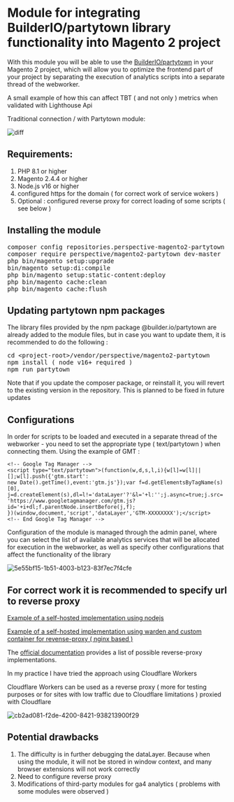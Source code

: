 <h1>Module for integrating  BuilderIO/partytown library functionality into Magento 2 project</h1>
<p>With this module you will be able to use the <a href="https://partytown.builder.io/">BuilderIO/partytown</a> in your Magento 2 project, which will allow you to optimize the frontend part of your project by separating the execution of analytics scripts into a separate thread of the webworker.</p>

<p>A small example of how this can affect TBT ( and not only ) metrics when validated with Lighthouse Api 

Traditional connection / with Partytown module:
</p>

![diff](https://github.com/rostilos/perspective-partytown/assets/85498741/cae5b261-8992-4ef9-9761-61a149b1c5fb)


<h2>Requirements: </h2>

<ol>
  <li>PHP 8.1 or higher</li>
  <li>Magento 2.4.4 or higher</li>
  <li>Node.js v16 or higher</li>
  <li>configured https for the domain ( for correct work of service wokers )</li>
  <li>Optional : configured reverse proxy for correct loading of some scripts ( see below )</li>
</ol>


<h2>Installing the module</h2>


<pre>
composer config repositories.perspective-magento2-partytown git git@github.com:rostilos/perspective-partytown.git
composer require perspective/magento2-partytown dev-master
php bin/magento setup:upgrade
bin/magento setup:di:compile
php bin/magento setup:static-content:deploy
php bin/magento cache:clean
php bin/magento cache:flush
</pre>

<h2>Updating partytown npm packages </h2>
<p>The library files provided by the npm package @builder.io/partytown are already added to the module files, but in case you want to update them, it is recommended to do the following :</p>

<pre>
cd &lt;project-root&gt;/vendor/perspective/magento2-partytown
npm install ( node v16+ required )
npm run partytown
</pre>

<p>Note that if you update the composer package, or reinstall it, you will revert to the existing version in the repository. This is planned to be fixed in future updates</p>


<h2>Configurations</h2>
<p>In order for scripts to be loaded and executed in a separate thread of the webworker - you need to set the appropriate type ( text/partytown ) when connecting them. Using the example of GMT : </p>

````
<!-- Google Tag Manager -->
<script type="text/partytown">(function(w,d,s,l,i){w[l]=w[l]||[];w[l].push({'gtm.start':
new Date().getTime(),event:'gtm.js'});var f=d.getElementsByTagName(s)[0],
j=d.createElement(s),dl=l!='dataLayer'?'&l='+l:'';j.async=true;j.src=
'https://www.googletagmanager.com/gtm.js?id='+i+dl;f.parentNode.insertBefore(j,f);
})(window,document,'script','dataLayer','GTM-XXXXXXXX');</script>
<!-- End Google Tag Manager -->
````


<p>Configuration of the module is managed through the admin panel, where you can select the list of available analytics services that will be allocated for execution in the webworker, as well as specify other configurations that affect the functionality of the library
</p>

![5e55bf15-1b51-4003-b123-83f7ec7f4cfe](https://github.com/rostilos/perspective-partytown/assets/85498741/c18cc971-2ff3-4457-a6d2-7830d09cb57d)

<h2>For correct work it is recommended to specify url to reverse proxy</h2>

<a href="https://github.com/rostilos/perspective-partytown/blob/2.0.0-alpha/docs/reverse-proxy.md">Example of a self-hosted implementation using nodejs </a>

<a href="https://github.com/rostilos/perspective-partytown/blob/master/docs/reverse-proxy-nginx.md">Example of a self-hosted implementation using warden and custom container for revense-proxy ( nginx based ) </a>

<p>The <a href="https://partytown.builder.io/proxying-requests">official documentation</a> provides a list of possible reverse-proxy implementations.</p>
<p>In my practice I have tried the approach using Cloudflare Workers</p>

<p>Cloudflare Workers can be used as a reverse proxy ( more for testing purposes or for sites with low traffic due to Cloudflare limitations ) proxied with Cloudflare </p>

![cb2ad081-f2de-4200-8421-938213900f29](https://github.com/rostilos/perspective-partytown/assets/85498741/b661604c-392e-4e0e-a98b-54fb776c7e92)

<h2>Potential drawbacks</h2>
<ol>
 <li>The difficulty is in further debugging the dataLayer. Because when using the module, it will not be stored in window context, and many browser extensions will not work correctly</li>
 <li>Need to configure reverse proxy</li>
 <li>Modifications of third-party modules for ga4 analytics ( problems with some modules were observed )</li>
</ol>
